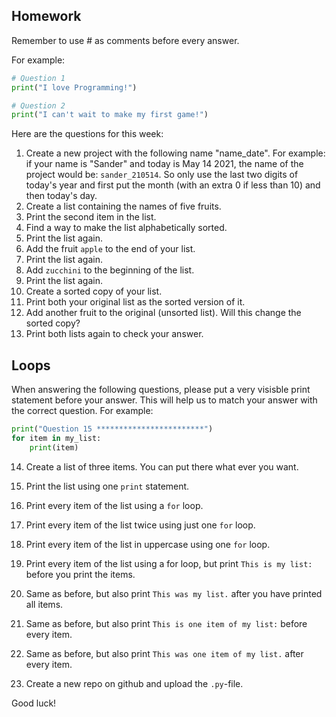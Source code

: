 Homework
-

Remember to use # as comments before every answer.

For example:

```Python
# Question 1
print("I love Programming!")

# Question 2
print("I can't wait to make my first game!")
```

Here are the questions for this week:

1. Create a new project with the following name "name_date". For example: if your name is "Sander" and today is May 14 2021, the name of the project would be: `sander_210514`. So only use the last two digits of today's year and first put the month (with an extra 0 if less than 10) and then today's day.
1. Create a list containing the names of five fruits.
1. Print the second item in the list.
1. Find a way to make the list alphabetically sorted.
1. Print the list again.
1. Add the fruit `apple` to the end of your list.
1. Print the list again.
1. Add `zucchini` to the beginning of the list.
1. Print the list again.
1. Create a sorted copy of your list.
1. Print both your original list as the sorted version of it.
1. Add another fruit to the original (unsorted list). Will this change the sorted copy?
1. Print both lists again to check your answer.

Loops
--

When answering the following questions, please put a very visisble print statement before your answer. This will help us to match your answer with the correct question. For example:

```Python
print("Question 15 ************************")
for item in my_list:
    print(item)
```

14. Create a list of three items. You can put there what ever you want.
1. Print the list using one `print` statement.
1. Print every item of the list using a `for` loop.
1. Print every item of the list twice using just one `for` loop.
1. Print every item of the list in uppercase using one `for` loop.
1. Print every item of the list using a for loop, but print `This is my list:` before you print the items.
1. Same as before, but also print `This was my list.` after you have printed all items.
1. Same as before, but also print `This is one item of my list:` before every item.
1. Same as before, but also print `This was one item of my list.` after every item.

1. Create a new repo on github and upload the `.py`-file.

Good luck!
